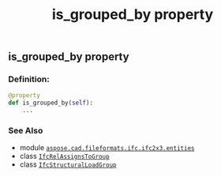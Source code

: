 ﻿---
title: is_grouped_by property
second_title: Aspose.CAD for Python via .NET API References
description: 
type: docs
weight: 110
url: /python-net/aspose.cad.fileformats.ifc.ifc2x3.entities/ifcstructuralloadgroup/is_grouped_by/
is_root: false
---

## is_grouped_by property

### Definition:
```python
@property
def is_grouped_by(self):
    ...
```

### See Also
* module [`aspose.cad.fileformats.ifc.ifc2x3.entities`](../../)
* class [`IfcRelAssignsToGroup`](/cad/python-net/aspose.cad.fileformats.ifc.ifc2x3.entities/ifcrelassignstogroup)
* class [`IfcStructuralLoadGroup`](/cad/python-net/aspose.cad.fileformats.ifc.ifc2x3.entities/ifcstructuralloadgroup)

